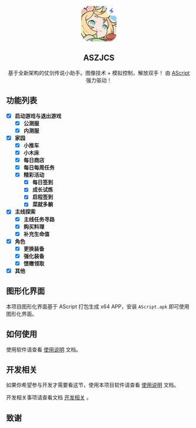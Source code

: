 <!-- markdownlint-disable MD007 MD033 MD041 -->
<div align="center">
  <img alt="LOGO" src="./logo.png" width="96" height="96" />

## ASZJCS

基于全新架构的仗剑传说小助手。图像技术 + 模拟控制，解放双手！
由 [AScript]([https://github.com/MaaXYZ/MaaFramework](https://ascript.cn/docs/android/intro)) 强力驱动！

</div>

## 功能列表

- [x] **启动游戏与退出游戏**
  - [x] **公测服**
  - [x] **内测服**
- [x] **家园**
  - [x] **小推车**
  - [x] **小木床**
  - [x] **每日商店**
  - [x] **每日每周任务**
  - [x] **精彩活动**
    - [x] **每日签到**
    - [x] **成长试炼**
    - [x] **启程签到**
    - [x] **菜就多躺**
- [x] **主线探索**
  - [x] **主线任务寻路**
  - [x] **购买料理**
  - [x] **补充生命值**
- [x] **角色**
  - [x] **更换装备**
  - [x] **强化装备**
  - [x] **馈赠领取**
- [x] **其他**

## 图形化界面

本项目图形化界面基于 AScript 打包生成 x64 APP，安装 `AScript.apk` 即可使用图形化界面。

## 如何使用

使用软件请查看 [使用说明](./docs/zh_cn/manual/使用说明.md) 文档。

## 开发相关

如果你希望参与开发才需要看这节，使用本项目软件请查看 [使用说明](./docs/zh_cn/manual/使用说明.md) 文档。

开发相关事项请查看文档 [开发相关](./docs/zh_cn/develop/开发相关.md) 。

## 致谢
